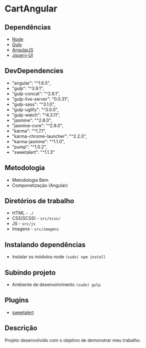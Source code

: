 # CartAngular

## Dependências
- [Node](https://nodejs.org/en/)
- [Gulp](https://gulpjs.com/)
- [AngularJS](https://angularjs.org/)
- [Jquery-UI](https://jqueryui.com/)


## DevDependencies
- "angular": "^1.6.5",
- "gulp": "^3.9.1",
- "gulp-concat": "^2.6.1",
- "gulp-live-server": "0.0.31",
- "gulp-sass": "^3.1.0",
- "gulp-uglify": "^3.0.0",
- "gulp-watch": "^4.3.11",
- "jasmine": "^2.8.0",
- "jasmine-core": "^2.8.0",
- "karma": "^1.7.1",
- "karma-chrome-launcher": "^2.2.0",
- "karma-jasmine": "^1.1.0",
- "pump": "^1.0.2",
- "sweetalert": "^1.1.3"

## Metodologia
- Metodologia Bem
- Componetização (Angular)

## Diretórios de trabalho
- HTML - `./`
- CSS(SCSS) - `src/scss/`
- JS - `src/js`
- Imagens - `src/imagens`

## Instalando dependências
- Instalar os módulos node `(sudo) npm install`

## Subindo projeto
- Ambiente de desenvolvimento `(sudo) gulp`

## Plugins
- [sweetalert](https://sweetalert.js.org/)

## Descrição
Projeto desenvolvido com o objetivo de demonstrar meu trabalho.
